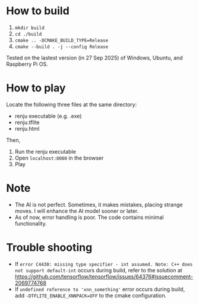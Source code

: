 # How to build  
1. ``mkdir build``
2. ``cd ./build``
3. ``cmake .. -DCMAKE_BUILD_TYPE=Release``
4. ``cmake --build . -j --config Release``  

Tested on the lastest version (in 27 Sep 2025) of Windows, Ubuntu, and Raspberry Pi OS.

# How to play  
Locate the following three files at the same directory:
* renju executable (e.g. .exe)
* renju.tflite
* renju.html

Then,

1. Run the renju executable
2. Open ``localhost:8080`` in the browser
3. Play


# Note  
* The AI is not perfect. Sometimes, it makes mistakes, placing strange moves. I will enhance the AI model sooner or later.
* As of now, error handling is poor. The code contains minimal functionality.


# Trouble shooting
* If ``error C4430: missing type specifier - int assumed. Note: C++ does not support default-int`` occurs during build, refer to the solution at https://github.com/tensorflow/tensorflow/issues/64376#issuecomment-2069774768
* If ``undefined reference to 'xnn_something'`` error occurs during build, add ``-DTFLITE_ENABLE_XNNPACK=OFF`` to the cmake configuration.
